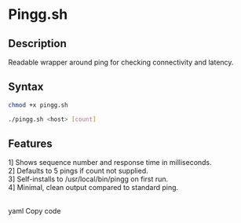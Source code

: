 # Pingg.sh

## Description

Readable wrapper around ping for checking connectivity and latency.

## Syntax

```bash
chmod +x pingg.sh

./pingg.sh <host> [count]
```

## Features

1] Shows sequence number and response time in milliseconds.<br/>
2] Defaults to 5 pings if count not supplied.<br/>
3] Self-installs to /usr/local/bin/pingg on first run.<br/>
4] Minimal, clean output compared to standard ping.<br/>
<br/>

yaml
Copy code
